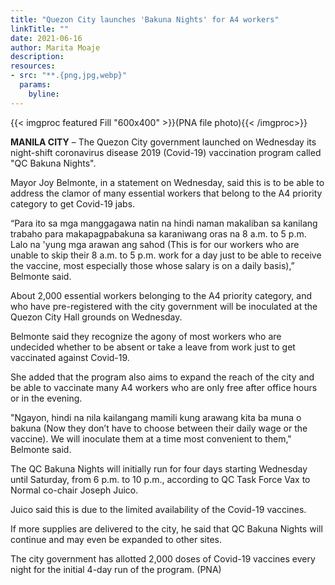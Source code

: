 ```yaml
---
title: "Quezon City launches 'Bakuna Nights' for A4 workers"
linkTitle: ""
date: 2021-06-16
author: Marita Moaje
description:
resources:
- src: "**.{png,jpg,webp}"
  params:
    byline: 
---
```

{{< imgproc featured Fill "600x400" >}}(PNA file photo){{< /imgproc>}}

**MANILA CITY** –  The Quezon City government launched on Wednesday its night-shift coronavirus disease 2019 (Covid-19) vaccination program called "QC Bakuna Nights".

Mayor Joy Belmonte, in a statement on Wednesday, said this is to be able to address the clamor of many essential workers that belong to the A4 priority category to get Covid-19 jabs.

“Para ito sa mga manggagawa natin na hindi naman makaliban sa kanilang trabaho para makapagpabakuna sa karaniwang oras na 8 a.m. to 5 p.m. Lalo na 'yung mga arawan ang sahod (This is for our workers who are unable to skip their 8 a.m. to 5 p.m. work for a day just to be able to receive the vaccine, most especially those whose salary is on a daily basis),” Belmonte said.

About 2,000 essential workers belonging to the A4 priority category, and who have pre-registered with the city government will be inoculated at the Quezon City Hall grounds on Wednesday.

Belmonte said they recognize the agony of most workers who are undecided whether to be absent or take a leave from work just to get vaccinated against Covid-19.

She added that the program also aims to expand the reach of the city and be able to vaccinate many A4 workers who are only free after office hours or in the evening.

"Ngayon, hindi na nila kailangang mamili kung arawang kita ba muna o bakuna (Now they don’t have to choose between their daily wage or the vaccine). We will inoculate them at a time most convenient to them," Belmonte said.

The QC Bakuna Nights will initially run for four days starting Wednesday until Saturday, from 6 p.m. to 10 p.m., according to QC Task Force Vax to Normal co-chair Joseph Juico.

Juico said this is due to the limited availability of the Covid-19 vaccines.

If more supplies are delivered to the city, he said that QC Bakuna Nights will continue and may even be expanded to other sites.

The city government has allotted 2,000 doses of Covid-19 vaccines every night for the initial 4-day run of the program. (PNA) 